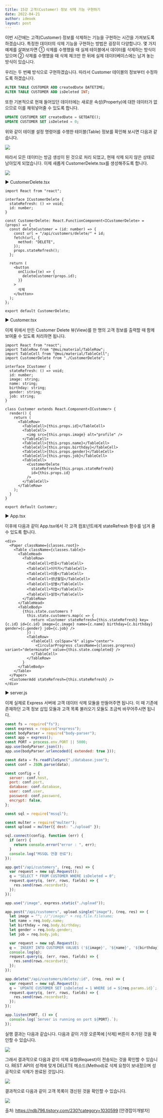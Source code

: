 ```yaml
---
title: 15강 고객(Customer) 정보 삭제 기능 구현하기
date: 2022-04-21
author: ideook
layout: post
---
```


이번 시간에는 고객(Customer) 정보를 삭제하는 기능을 구현하는 시간을 가져보도록 하겠습니다. 특정한 데이터의 삭제 기능을 구현하는 방법은 굉장히 다양합니다. 몇 가지 예제를 살펴보자면 ① 삭제를 수행했을 때 실제 테이블에서 데이터를 삭제하는 방식이 있으며 ② 삭제를 수행했을 때 삭제 체크만 한 뒤에 실제 데이터베이스에는 남겨 놓는 방식이 있습니다.

우리는 두 번째 방식으로 구현하겠습니다. 따라서 Customer 테이블의 정보부터 수정하도록 하겠습니다.

```sql
ALTER TABLE CUSTOMER ADD createdDate DATETIME;
ALTER TABLE CUSTOMER ADD isDeleted INT;
```

또한 기본적으로 현재 들어있던 데이터에는 새로운 속성(Property)에 대한 데이터가 없으므로 이를 채워넣어줄 수 있도록 합니다.

```sql
UPDATE CUSTOMER SET createdDate = GETDATE();
UPDATE CUSTOMER SET isDeleted = 0;
```

위와 같이 테이블 설정 명령어를 수행한 테이블(Table) 정보를 확인해 보시면 다음과 같습니다.

![](images/2022-05-03-09-55-39.png)

따라서 모든 데이터는 방금 생성이 된 것으로 처리 되었고, 현재 삭제 되지 않은 상태로 남아있게 되었습니다. 이제 새롭게 CustomerDelete.tsx를 생성해주도록 합니다.

![](images/2022-04-21-11-48-20.png)

▶ CustomerDelete.tsx

```tsx
import React from "react";

interface ICustomerDelete {
  stateRefresh: () => void;
  id: number;
}

const CustomerDelete: React.FunctionComponent<ICustomerDelete> = (props) => {
  const deleteCustomer = (id: number) => {
    const url = "/api/customers/delete/" + id;
    fetch(url, {
      method: "DELETE",
    });
    props.stateRefresh();
  };

  return (
    <button
      onClick={(e) => {
        deleteCustomer(props.id);
      }}
    >
      삭제
    </button>
  );
};

export default CustomerDelete;
```

▶ Customer.tsx

이제 위에서 만든 Customer Delete 뷰(View)를 한 명의 고객 정보를 출력할 때 함께 보여줄 수 있도록 처리하면 됩니다.

```tsx
import React from "react";
import TableRow from "@mui/material/TableRow";
import TableCell from "@mui/material/TableCell";
import CustomerDelete from "./CustomerDelete";

interface ICustomer {
  stateRefresh: () => void;
  id: number;
  image: string;
  name: string;
  birthday: string;
  gender: string;
  job: string;
}

class Customer extends React.Component<ICustomer> {
  render() {
    return (
      <TableRow>
        <TableCell>{this.props.id}</TableCell>
        <TableCell>
          <img src={this.props.image} alt="profile" />
        </TableCell>
        <TableCell>{this.props.name}</TableCell>
        <TableCell>{this.props.birthday}</TableCell>
        <TableCell>{this.props.gender}</TableCell>
        <TableCell>{this.props.job}</TableCell>
        <TableCell>
          <CustomerDelete
            stateRefresh={this.props.stateRefresh}
            id={this.props.id}
          />
        </TableCell>
      </TableRow>
    );
  }
}

export default Customer;
```

▶ App.tsx

이후에 다음과 같이 App.tsx에서 각 고객 컴포넌트에게 stateRefresh 함수를 넘겨 줄 수 있도록 합니다.

```tsx
<div>
  <Paper className={classes.root}>
    <Table className={classes.table}>
      <TableHead>
        <TableRow>
          <TableCell>번호</TableCell>
          <TableCell>이미지</TableCell>
          <TableCell>이름</TableCell>
          <TableCell>생년월일</TableCell>
          <TableCell>성별</TableCell>
          <TableCell>직업</TableCell>
          <TableCell>설정</TableCell>
        </TableRow>
      </TableHead>
      <TableBody>
        {this.state.customers ?
          this.state.customers.map(c => {
            return <Customer stateRefresh={this.stateRefresh} key={c.id} id={c.id} image={c.image} name={c.name} birthday={c.birthday} gender={c.gender} job={c.job} />
          }) :
          <TableRow>
            <TableCell colSpan="6" align="center">
              <CircularProgress className={classes.progress} variant="determinate" value={this.state.completed} />
            </TableCell>
          </TableRow>
        }
      </TableBody>
    </Table>
  </Paper>
  <CustomerAdd stateRefresh={this.stateRefresh} />
</div>
```

▶ server.js

이제 실제로 Express 서버에 고객 데이터 삭제 모듈을 만들어주면 됩니다. 이 때 기존에 존재하던 고객 정보 삽입 모듈과 고객 목록 불러오기 모듈도 조금씩 바꾸어주시면 됩니다.

```js
const fs = require("fs");
const express = require("express");
const bodyParser = require("body-parser");
const app = express();
const PORT = process.env.PORT || 5000;
app.use(bodyParser.json());
app.use(bodyParser.urlencoded({ extended: true }));

const data = fs.readFileSync("./database.json");
const conf = JSON.parse(data);

const config = {
  server: conf.host,
  port: conf.port,
  database: conf.database,
  user: conf.user,
  password: conf.password,
  encrypt: false,
};

const sql = require("mssql");

const multer = require("multer");
const upload = multer({ dest: "./upload" });

sql.connect(config, function (err) {
  if (err) {
    return console.error("error : ", err);
  }
  console.log("MSSQL 연결 완료");
});

app.get("/api/customers", (req, res) => {
  var request = new sql.Request();
  q = "SELECT * FROM CUSTOMER WHERE isDeleted = 0";
  request.query(q, (err, rows, fields) => {
    res.send(rows.recordset);
  });
});

app.use("/image", express.static("./upload"));

app.post("/api/customers", upload.single("image"), (req, res) => {
  let image = ""; //"/image/" + req.file.filename;
  let name = req.body.name;
  let birthday = req.body.birthday;
  let gender = req.body.gender;
  let job = req.body.job;

  var request = new sql.Request();
  q = `INSERT INTO CUSTOMER VALUES ('${image}', '${name}', '${birthday}', '${gender}', '${job}', GETDATE(), 0)`;
  console.log(q);
  request.query(q, (err, rows, fields) => {
    res.send(rows.recordset);
  });
});

app.delete("/api/customers/delete/:id", (req, res) => {
  var request = new sql.Request();
  q = `UPDATE CUSTOMER SET isDeleted = 1 WHERE id = ${req.params.id}`;
  request.query(q, (err, rows, fields) => {
    res.send(rows.recordset);
  });
});

app.listen(PORT, () => {
  console.log(`Server is running on port ${PORT}.`);
});
```

실행 결과는 다음과 같습니다. 다음과 같이 가장 오른쪽에 [삭제] 버튼이 추가된 것을 확인할 수 있습니다.

![](images/2022-04-21-11-48-48.png)

그래서 결과적으로 다음과 같이 삭제 요청(Request)이 전송되는 것을 확인할 수 있습니다. REST API의 성격에 맞게 DELETE 메소드(Method)로 삭제 요청이 보내졌으며 성공적으로 삭제가 완료된 것입니다.

![](images/2022-04-21-11-48-52.png)

결과적으로 다음과 같이 고객 목록이 갱신된 것을 확인할 수 있습니다.

![](images/2022-04-21-11-48-55.png)

출처: https://ndb796.tistory.com/230?category=1030599 [안경잡이개발자]
